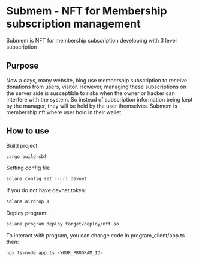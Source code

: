 # Submem - NFT for Membership subscription management

Submem is NFT for membership subscription developing with 3 level subscription

## Purpose
Now a days, many website, blog use membership subscription to receive donations from users, visitor. However, managing these subscriptions on the server side is susceptible to risks when the owner or hacker can interfere with the system. So instead of subscription information being kept by the manager, they will be held by the user themselves. Submem is membership nft where user hold in their wallet.

## How to use
Build project:
```sh
cargo build-sbf
```

Setting config file
```sh
solana config set --url devnet
```

If you do not have devnet token:
```sh
solana airdrop 1
```

Deploy program:
```sh
solana program deploy target/deploy/nft.so 
```

To interact with program, you can change code in program_client/app.ts then:
```sh
npx ts-node app.ts <YOUR_PROGRAM_ID>
```